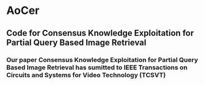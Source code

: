 # AoCer
## Code for Consensus Knowledge Exploitation for Partial Query Based Image Retrieval
### Our paper Consensus Knowledge Exploitation for Partial Query Based Image Retrieval has sumitted to IEEE Transactions on Circuits and Systems for Video Technology (TCSVT)
